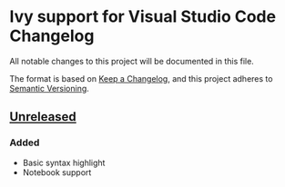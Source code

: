 # Ivy support for Visual Studio Code Changelog

All notable changes to this project will be documented in this file.

The format is based on [Keep a Changelog][],
and this project adheres to [Semantic Versioning][].

[Keep a Changelog]: https://keepachangelog.com/en/1.0.0/
[Semantic Versioning]: https://semver.org/spec/v2.0.0.html
[Unreleased]: https://github.com/zombiezen/vscode-ivy/compare/v0.1.0...HEAD

## [Unreleased][]

### Added

- Basic syntax highlight
- Notebook support
